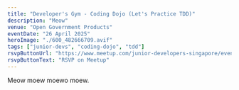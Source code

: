 ```yaml
---
title: "Developer's Gym - Coding Dojo (Let's Practice TDD)"
description: "Meow"
venue: "Open Government Products"
eventDate: "26 April 2025"
heroImage: "./600_482666709.avif"
tags: ["junior-devs", "coding-dojo", "tdd"]
rsvpButtonUrl: "https://www.meetup.com/junior-developers-singapore/events/307083061"
rsvpButtonText: "RSVP on Meetup"
---
```


Meow moew moewo moew.
